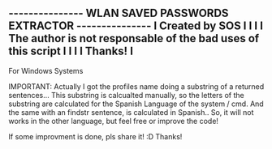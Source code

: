 ---------------  WLAN SAVED PASSWORDS EXTRACTOR  ---------------
I                        Created by SOS                        I
I                                                              I
I The author is not responsable of the bad uses of this script I
I                                                              I
I                           Thanks!                            I
----------------------------------------------------------------

For Windows Systems

IMPORTANT: Actually I got the profiles name doing a substring of a returned sentences... This substring is calcualted manually, so the letters of the substring are calculated for the Spanish Language of the system / cmd.
And the same with an findstr sentence, is calculated in Spanish.. So, it will not works in the other language, but feel free or improve the code!

If some improvment is done, pls share it! :D Thanks!
